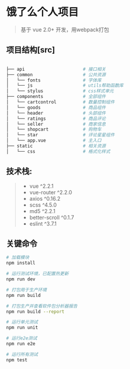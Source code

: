 # 饿了么个人项目

> 基于 vue 2.0+ 开发，用webpack打包

## 项目结构[src]

``` bash

├── api                      # 接口相关
├── common                   # 公共资源
│   └── fonts                # 字体库
│   └── js                   # utils帮助函数库
│   └── stylus               # css样式单元
├── components               # 全部组件
│   └── cartcontrol          # 数量控制组件
│   └── goods                # 商品组件
│   └── header               # 头部组件
│   └── ratings              # 商品评论
│   └── seller               # 商家信息
│   └── shopcart             # 购物车
│   └── star                 # 评论星星组件
│   └── app.vue              # 主入口
├── static                   # 相关资源
│   └── css                  # 格式化样式

```

## 技术栈:
> * vue ^2.2.1
> * vue-router ^2.2.0
> * axios ^0.16.2
> * scss ^4.5.0
> * md5 ^2.2.1
> * better-scroll ^0.1.7
> * eslint ^3.7.1

## 关键命令

``` bash
# 加载模块
npm install

# 运行测试环境，已配置热更新
npm run dev

# 打包用于生产环境
npm run build

# 打包生产并查看软件包分析器报告
npm run build --report

# 运行单元测试
npm run unit

# 运行e2e测试
npm run e2e

# 运行所有测试
npm test
```